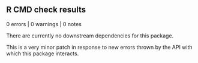 ## R CMD check results

0 errors | 0 warnings | 0 notes

There are currently no downstream dependencies for this package.

This is a very minor patch in response to new errors thrown by the API with 
which this package interacts.


